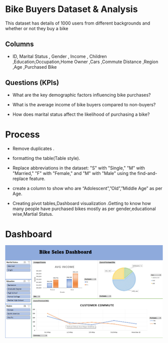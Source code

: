 # Bike Buyers Dataset  & Analysis 

This dataset has details of 1000 users from different backgrounds and whether or not they buy a bike

## Columns 

- ID, Marital Status , Gender   ,  Income ,   Children ,Education,Occupation,Home Owner ,Cars ,Commute Distance ,Region ,Age ,Purchased Bike

## Questions (KPIs)
    
- What are the key demographic factors influencing bike purchases?
  
- What is the average income of bike buyers compared to non-buyers?
  
- How does marital status affect the likelihood of purchasing a bike?


# Process

- Remove duplicates . 

- formatting the table(Table style).

- Replace abbreviations in the dataset: "S" with "Single," "M" with "Married," "F" with "Female," and "M" with "Male" using the find-and-replace feature.

- create a column to show who are “Adolescent”,”Old”,”Middle Age” as per Age.

- Creating pivot tables,Dashboard visualization .Getting to know how many people have purchased bikes mostly as per gender,educational wise,Martial Status.

# Dashboard  

![Alt text](https://github.com/Mohamed-mosad-hadia/Bike-Sales-Analysis-/blob/main/Dashboard.jpg?raw=true)



